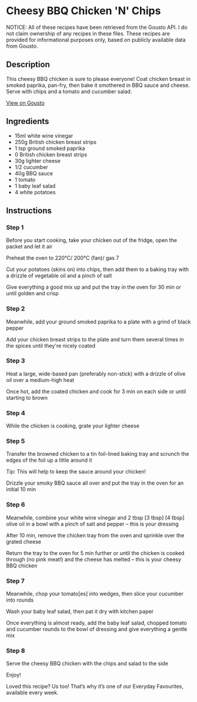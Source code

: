 # Cheesy BBQ Chicken 'N' Chips

NOTICE: All of these recipes have been retrieved from the Gousto API. I do not claim ownership of any recipes in these files. These recipes are provided for informational purposes only, based on publicly available data from Gousto.

## Description

This cheesy BBQ chicken is sure to please everyone! Coat chicken breast in smoked paprika, pan-fry, then bake it smothered in BBQ sauce and cheese. Serve with chips and a tomato and cucumber salad.

[View on Gousto](https://www.gousto.co.uk/recipes/cookbook/cheesy-bbq-chicken-n-chips)

## Ingredients

- 15ml white wine vinegar
- 250g British chicken breast strips
- 1 tsp ground smoked paprika
- 0 British chicken breast strips
- 30g lighter cheese
- 1/2 cucumber
- 40g BBQ sauce
- 1 tomato
- 1 baby leaf salad
- 4 white potatoes

## Instructions


### Step 1

Before you start cooking, take your chicken out of the fridge, open the packet and let it air

Preheat the oven to 220°C/ 200°C (fan)/ gas 7

Cut your potatoes (skins on) into chips, then add them to a baking tray with a drizzle of vegetable oil and a pinch of salt

Give everything a good mix up and put the tray in the oven for 30 min or until golden and crisp


### Step 2

Meanwhile, add your ground smoked paprika to a plate with a grind of black pepper

Add your chicken breast strips to the plate and turn them several times in the spices until they're nicely coated


### Step 3

Heat a large, wide-based pan (preferably non-stick) with a drizzle of olive oil over a medium-high heat

Once hot, add the coated chicken and cook for 3 min on each side or until starting to brown


### Step 4

While the chicken is cooking, grate your lighter cheese


### Step 5

Transfer the browned chicken to a tin foil-lined baking tray and scrunch the edges of the foil up a little around it

Tip: This will help to keep the sauce around your chicken!

Drizzle your smoky BBQ sauce all over and put the tray in the oven for an initial 10 min


### Step 6

Meanwhile, combine your white wine vinegar and 2 tbsp <span class="text-purple">[3 tbsp]</span> <span class="text-danger">[4 tbsp]</span> olive oil in a bowl with a pinch of salt and pepper – this is your dressing

After 10 min, remove the chicken tray from the oven and sprinkle over the grated cheese

Return the tray to the oven for 5 min further or until the chicken is cooked through (no pink meat!) and the cheese has melted – this is your cheesy BBQ chicken


### Step 7

Meanwhile, chop your tomato[es] into wedges, then slice your cucumber into rounds

Wash your baby leaf salad, then pat it dry with kitchen paper

Once everything is almost ready, add the baby leaf salad, chopped tomato and cucumber rounds to the bowl of dressing and give everything a gentle mix

### Step 8

Serve the cheesy BBQ chicken with the chips and salad to the side

Enjoy!

<span class="text-danger">Loved this recipe? Us too! That’s why it’s one of our Everyday Favourites, available every week.</span>

